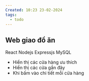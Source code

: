 ```yaml
---
Created: 10:23 23-02-2024
tags:
  - todo
---
```


## Web giao đồ ăn 

React Nodejs Expressjs MySQL 

- Hiển thị các cửa hàng ưu thích 
- Hiển thị các cửa gần đây 
- Khi bấm vào chi tiết mỗi cửa hàng 